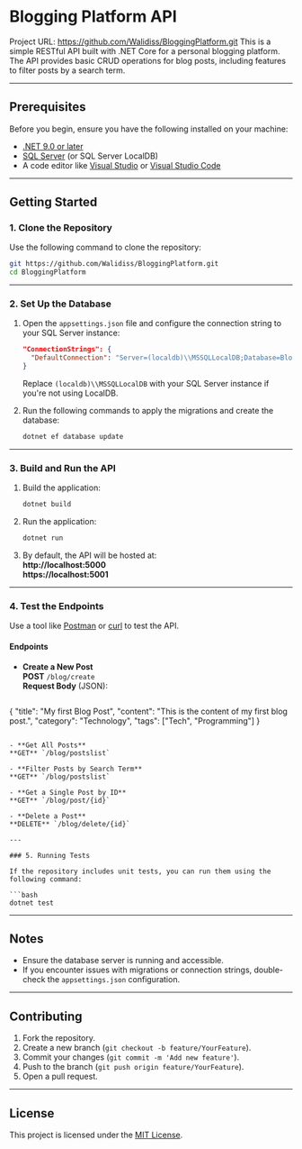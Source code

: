 
# Blogging Platform API
Project URL: https://github.com/Walidiss/BloggingPlatform.git
This is a simple RESTful API built with .NET Core for a personal blogging platform. The API provides basic CRUD operations for blog posts, including features to filter posts by a search term.

---

## Prerequisites

Before you begin, ensure you have the following installed on your machine:

- [.NET 9.0 or later](https://dotnet.microsoft.com/download)
- [SQL Server](https://www.microsoft.com/en-us/sql-server) (or SQL Server LocalDB)
- A code editor like [Visual Studio](https://visualstudio.microsoft.com/) or [Visual Studio Code](https://code.visualstudio.com/)

---

## Getting Started

### 1. Clone the Repository

Use the following command to clone the repository:

```bash
git https://github.com/Walidiss/BloggingPlatform.git
cd BloggingPlatform
```

---

### 2. Set Up the Database

1. Open the `appsettings.json` file and configure the connection string to your SQL Server instance:

   ```json
   "ConnectionStrings": {
     "DefaultConnection": "Server=(localdb)\\MSSQLLocalDB;Database=BloggingPlatformDb;Trusted_Connection=True;"
   }
   ```

   Replace `(localdb)\\MSSQLLocalDB` with your SQL Server instance if you're not using LocalDB.

2. Run the following commands to apply the migrations and create the database:

   ```bash
   dotnet ef database update
   ```

---

### 3. Build and Run the API

1. Build the application:

   ```bash
   dotnet build
   ```

2. Run the application:

   ```bash
   dotnet run
   ```

3. By default, the API will be hosted at:  
   **http://localhost:5000**  
   **https://localhost:5001**

---

### 4. Test the Endpoints

Use a tool like [Postman](https://www.postman.com/) or [curl](https://curl.se/) to test the API.

#### Endpoints
- **Create a New Post**  
  **POST** `/blog/create`  
  **Request Body** (JSON):
  ```json
{
  "title": "My first Blog Post",
  "content": "This is the content of my first blog post.",
  "category": "Technology",
  "tags": ["Tech", "Programming"]
}
  ```

- **Get All Posts**  
  **GET** `/blog/postslist`

- **Filter Posts by Search Term**  
  **GET** `/blog/postslist`

- **Get a Single Post by ID**  
  **GET** `/blog/post/{id}`

- **Delete a Post**  
  **DELETE** `/blog/delete/{id}`

---

### 5. Running Tests

If the repository includes unit tests, you can run them using the following command:

```bash
dotnet test
```

---

## Notes

- Ensure the database server is running and accessible.
- If you encounter issues with migrations or connection strings, double-check the `appsettings.json` configuration.

---

## Contributing

1. Fork the repository.
2. Create a new branch (`git checkout -b feature/YourFeature`).
3. Commit your changes (`git commit -m 'Add new feature'`).
4. Push to the branch (`git push origin feature/YourFeature`).
5. Open a pull request.

---

## License

This project is licensed under the [MIT License](LICENSE).
